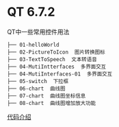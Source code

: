 # QT 6.7.2
QT中一些常用控件用法
```
├── 01-helloWorld  
├── 02-PictureToIcon  图片转换图标
├── 03-TextToSpeech  文本转语音
├── 04-MutiIntterfaces  多界面交互
├── 04-MutiInterfaces-01  多界面交互
├── 05-switch  下拉框
├── 06-chart  曲线图
├── 07-chart  曲线图坐标信息
├── 08-chart  曲线图增加放大功能
```
[代码介绍](https://blog.csdn.net/shilichangtin/article/details/140526577)
